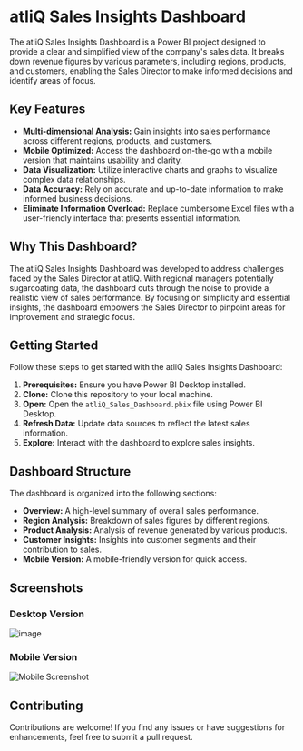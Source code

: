 # atliQ Sales Insights Dashboard


The atliQ Sales Insights Dashboard is a Power BI project designed to provide a clear and simplified view of the company's sales data. It breaks down revenue figures by various parameters, including regions, products, and customers, enabling the Sales Director to make informed decisions and identify areas of focus.

## Key Features

- **Multi-dimensional Analysis:** Gain insights into sales performance across different regions, products, and customers.
- **Mobile Optimized:** Access the dashboard on-the-go with a mobile version that maintains usability and clarity.
- **Data Visualization:** Utilize interactive charts and graphs to visualize complex data relationships.
- **Data Accuracy:** Rely on accurate and up-to-date information to make informed business decisions.
- **Eliminate Information Overload:** Replace cumbersome Excel files with a user-friendly interface that presents essential information.

## Why This Dashboard?

The atliQ Sales Insights Dashboard was developed to address challenges faced by the Sales Director at atliQ. With regional managers potentially sugarcoating data, the dashboard cuts through the noise to provide a realistic view of sales performance. By focusing on simplicity and essential insights, the dashboard empowers the Sales Director to pinpoint areas for improvement and strategic focus.

## Getting Started

Follow these steps to get started with the atliQ Sales Insights Dashboard:

1. **Prerequisites:** Ensure you have Power BI Desktop installed.
2. **Clone:** Clone this repository to your local machine.
3. **Open:** Open the `atliQ_Sales_Dashboard.pbix` file using Power BI Desktop.
4. **Refresh Data:** Update data sources to reflect the latest sales information.
5. **Explore:** Interact with the dashboard to explore sales insights.

## Dashboard Structure

The dashboard is organized into the following sections:

- **Overview:** A high-level summary of overall sales performance.
- **Region Analysis:** Breakdown of sales figures by different regions.
- **Product Analysis:** Analysis of revenue generated by various products.
- **Customer Insights:** Insights into customer segments and their contribution to sales.
- **Mobile Version:** A mobile-friendly version for quick access.

## Screenshots

### Desktop Version

![image](https://github.com/Takshi18/AtliQ-sale-Insights-Dashboard/assets/121176455/3eba0e73-94c1-452a-beaf-69fda970bfa3)

### Mobile Version

![Mobile Screenshot](mobile_screenshot.png) <!-- Replace with your mobile screenshot -->

## Contributing

Contributions are welcome! If you find any issues or have suggestions for enhancements, feel free to submit a pull request.
